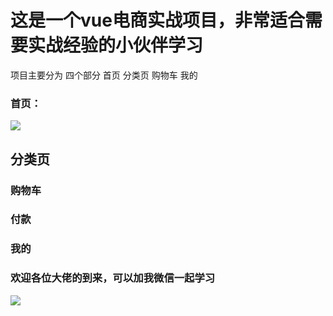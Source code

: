 # 这是一个vue电商实战项目，非常适合需要实战经验的小伙伴学习
项目主要分为 四个部分 首页 分类页 购物车 我的

### 首页：
![](https://ae01.alicdn.com/kf/H576a1936ffc146c48ccb694fc903ae3ff.png)

## 分类页


### 购物车


### 付款



### 我的


### 欢迎各位大佬的到来，可以加我微信一起学习
![](https://ae01.alicdn.com/kf/H4c5eec6b185e4797ba2bc02218aaa1f2y.png)
